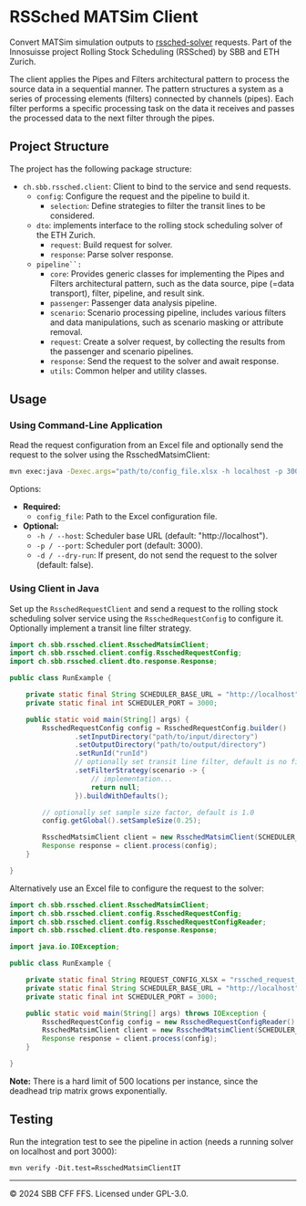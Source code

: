 # RSSched MATSim Client

Convert MATSim simulation outputs to [rssched-solver](https://github.com/rolling-stock-scheduling/rssched-solver)
requests. Part of the Innosuisse project Rolling Stock Scheduling (RSSched) by SBB and ETH Zurich.

The client applies the Pipes and Filters architectural pattern to process the source data in a sequential manner. The
pattern structures a system as a series of processing elements (filters) connected by channels (pipes). Each filter
performs a specific processing task on the data it receives and passes the processed data to the next filter through the
pipes.

## Project Structure

The project has the following package structure:

- `ch.sbb.rssched.client`: Client to bind to the service and send requests.
    - `config`: Configure the request and the pipeline to build it.
        - `selection`: Define strategies to filter the transit lines to be considered.
    - `dto`: implements interface to the rolling stock scheduling solver of the ETH Zurich.
        - `request`: Build request for solver.
        - `response`: Parse solver response.
    - `pipeline``:`
        - `core`: Provides generic classes for implementing the Pipes and Filters architectural pattern, such as the
          data
          source, pipe (=data transport), filter, pipeline, and result sink.
        - `passenger`: Passenger data analysis pipeline.
        - `scenario`: Scenario processing pipeline, includes various filters and data manipulations, such as scenario
          masking or attribute removal.
        - `request`: Create a solver request, by collecting the results from the passenger and scenario pipelines.
        - `response`: Send the request to the solver and await response.
        - `utils`: Common helper and utility classes.

## Usage

### Using Command-Line Application

Read the request configuration from an Excel file and optionally send the request to the solver using the
RsschedMatsimClient:

```sh
mvn exec:java -Dexec.args="path/to/config_file.xlsx -h localhost -p 3000 -d"
```

Options:

- **Required:**
    - `config_file`: Path to the Excel configuration file.
- **Optional:**
    - `-h / --host`: Scheduler base URL (default: "http://localhost").
    - `-p / --port`: Scheduler port (default: 3000).
    - `-d / --dry-run`: If present, do not send the request to the solver (default: false).

### Using Client in Java

Set up the `RsschedRequestClient` and send a request to the rolling stock scheduling solver service using
the `RsschedRequestConfig` to configure it. Optionally implement a transit line filter strategy.

```java
import ch.sbb.rssched.client.RsschedMatsimClient;
import ch.sbb.rssched.client.config.RsschedRequestConfig;
import ch.sbb.rssched.client.dto.response.Response;

public class RunExample {

    private static final String SCHEDULER_BASE_URL = "http://localhost";
    private static final int SCHEDULER_PORT = 3000;

    public static void main(String[] args) {
        RsschedRequestConfig config = RsschedRequestConfig.builder()
                .setInputDirectory("path/to/input/directory")
                .setOutputDirectory("path/to/output/directory")
                .setRunId("runId")
                // optionally set transit line filter, default is no filtering
                .setFilterStrategy(scenario -> {
                    // implementation...
                    return null;
                }).buildWithDefaults();

        // optionally set sample size factor, default is 1.0
        config.getGlobal().setSampleSize(0.25);

        RsschedMatsimClient client = new RsschedMatsimClient(SCHEDULER_BASE_URL, SCHEDULER_PORT);
        Response response = client.process(config);
    }

}
```

Alternatively use an Excel file to configure the request to the solver:

```java
import ch.sbb.rssched.client.RsschedMatsimClient;
import ch.sbb.rssched.client.config.RsschedRequestConfig;
import ch.sbb.rssched.client.config.RsschedRequestConfigReader;
import ch.sbb.rssched.client.dto.response.Response;

import java.io.IOException;

public class RunExample {

    private static final String REQUEST_CONFIG_XLSX = "rssched_request_config.xlsx";
    private static final String SCHEDULER_BASE_URL = "http://localhost";
    private static final int SCHEDULER_PORT = 3000;

    public static void main(String[] args) throws IOException {
        RsschedRequestConfig config = new RsschedRequestConfigReader().readExcelFile(REQUEST_CONFIG_XLSX);
        RsschedMatsimClient client = new RsschedMatsimClient(SCHEDULER_BASE_URL, SCHEDULER_PORT);
        Response response = client.process(config);
    }

}
```

**Note:** There is a hard limit of 500 locations per instance, since the deadhead trip matrix grows exponentially.

## Testing

Run the integration test to see the pipeline in action (needs a running solver on localhost and port 3000):

```shell
mvn verify -Dit.test=RsschedMatsimClientIT
```

---

© 2024 SBB CFF FFS. Licensed under GPL-3.0.

